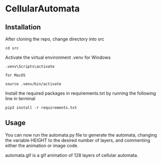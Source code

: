 # CellularAutomata
## Installation
After cloning the repo, change directory into src
```
cd src
```

Activate the virtual environment .venv
    for Windows
```
.venv\Scripts\activate 
```
    for MacOS
```
source .venv/bin/activate 
```

Install the required packages in requirements.txt by running the following line in terminal
```
pip3 install -r requirements.txt
```
## Usage
You can now run the automata.py file to generate the automata, changing the variable HEIGHT to the desired number of layers, and commenting either the animation or image code.

automata.gif is a gif animation of 128 layers of cellular automata.